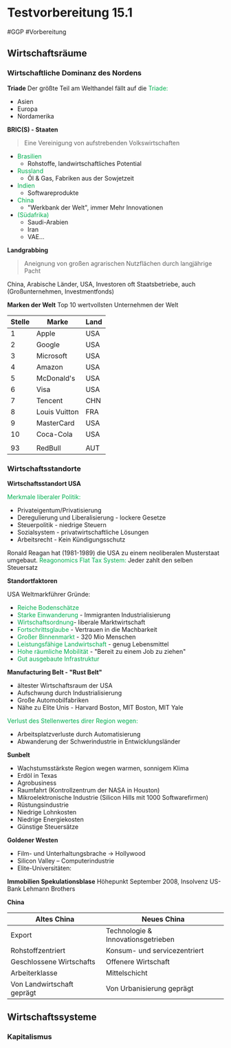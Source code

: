 # Testvorbereitung 15.1
#GGP #Vorbereitung 

## Wirtschaftsräume

### Wirtschaftliche Dominanz des Nordens

**Triade**
Der größte Teil am Welthandel fällt auf die <span style="color:#00b050">Triade:</span>
- Asien
- Europa
- Nordamerika

**BRIC(S) - Staaten**

>Eine Vereinigung von aufstrebenden Volkswirtschaften

- <span style="color:#00b050">Brasilien</span>
	- Rohstoffe, landwirtschaftliches Potential
- <span style="color:#00b050">Russland</span>
	- Öl & Gas, Fabriken aus der Sowjetzeit
- <span style="color:#00b050">Indien</span>
	- Softwareprodukte
- <span style="color:#00b050">China</span>
	- "Werkbank der Welt", immer Mehr Innovationen
- <span style="color:#00b050">(Südafrika)</span>
	- Saudi-Arabien
	- Iran
	- VAE...


**Landgrabbing**
 >Aneignung von großen agrarischen Nutzflächen durch langjährige Pacht

China, Arabische Länder, USA,
Investoren oft Staatsbetriebe, auch (Großunternehmen, Investmentfonds)

**Marken der Welt**
Top 10 wertvollsten Unternehmen der Welt

| **Stelle** | **Marke** | **Land** |
| ---- | ---- | ---- |
| 1 | Apple | USA |
| 2 | Google | USA |
| 3 | Microsoft | USA |
| 4 | Amazon | USA |
| 5 | McDonald's | USA |
| 6 | Visa | USA |
| 7 | Tencent | CHN |
| 8 | Louis Vuitton | FRA |
| 9 | MasterCard | USA |
| 10 | Coca-Cola | USA |
|  |  |  |
| 93 | RedBull | AUT |
### Wirtschaftsstandorte

**Wirtschaftsstandort USA**

<span style="color:#00b050">Merkmale liberaler Politik:</span>
- Privateigentum/Privatisierung
- Deregulierung und Liberalisierung - lockere Gesetze
- Steuerpolitik - niedrige Steuern
- Sozialsystem - privatwirtschaftliche Lösungen 
- Arbeitsrecht - Kein Kündigungsschutz

Ronald Reagan hat (1981-1989) die USA zu einem neoliberalen Musterstaat umgebaut. <span style="color:#00b050">Reagonomics</span> 
<span style="color:#00b050">Flat Tax System:</span> Jeder zahlt den selben Steuersatz

**Standortfaktoren**

USA Weltmarkführer Gründe:
- <span style="color:#00b050">Reiche Bodenschätze</span>
- <span style="color:#00b050">Starke Einwanderung</span> - Immigranten Industrialisierung
- <span style="color:#00b050">Wirtschaftsordnung</span>- liberale Marktwirtschaft
- <span style="color:#00b050">Fortschrittsglaube</span> - Vertrauen in die Machbarkeit
- <span style="color:#00b050">Großer Binnenmarkt</span> - 320 Mio Menschen
- <span style="color:#00b050">Leistungsfähige Landwirtschaft</span> - genug Lebensmittel
- <span style="color:#00b050">Hohe räumliche Mobilität</span> - "Bereit zu einem Job zu ziehen"
- <span style="color:#00b050">Gut ausgebaute Infrastruktur</span>

**Manufacturing Belt - "Rust Belt"**
- ältester Wirtschaftsraum der USA
- Aufschwung durch Industrialisierung
- Große Automobilfabriken
- Nähe zu Elite Unis - Harvard Boston, MIT Boston, MIT Yale

<span style="color:#00b050">Verlust des Stellenwertes direr Region wegen:</span>
- Arbeitsplatzverluste durch Automatisierung
- Abwanderung der Schwerindustrie in Entwicklungsländer

**Sunbelt**
- Wachstumsstärkste Region wegen warmen, sonnigem Klima
- Erdöl in Texas
- Agrobusiness
- Raumfahrt (Kontrollzentrum der NASA in Houston)
- Mikroelektronische Industrie (Silicon Hills mit 1000 Softwarefirmen)
- Rüstungsindustrie
- Niedrige Lohnkosten
- Niedrige Energiekosten
- Günstige Steuersätze

**Goldener Westen**
- Film- und Unterhaltungsbrache → Hollywood
- Silicon Valley – Computerindustrie
- Elite-Universitäten:

**Immobilien Spekulationsblase**
Höhepunkt September 2008, Insolvenz US-Bank Lehmann Brothers

**China**

| **Altes China** | **Neues China** |
| ---- | ---- |
| Export | Technologie & Innovationsgetrieben |
| Rohstoffzentriert | Konsum- und servicezentriert |
| Geschlossene Wirtschafts | Offenere Wirtschaft |
| Arbeiterklasse | Mittelschicht |
| Von Landwirtschaft geprägt | Von Urbanisierung geprägt |

## Wirtschaftssysteme

### Kapitalismus


